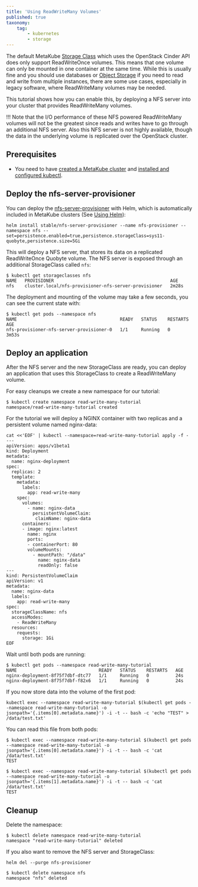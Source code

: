 ```yaml
---
title: 'Using ReadWriteMany Volumes'
published: true
taxonomy:
    tag:
        - kubernetes
        - storage
---
```


The default MetaKube [Storage Class](../../02.Documentation/10.storage-classes/default.en.md) which uses the OpenStack Cinder API does only support ReadWriteOnce volumes. This means that one volume can only be mounted in one container at the same time. While this is usually fine and you should use databases or [Object Storage](https://docs.syseleven.de/syseleven-stack/en/documentation/object-storage) if you need to read and write from multiple instances, there are some use cases, especially in legacy software, where ReadWriteMany volumes may be needed.

This tutorial shows how you can enable this, by deploying a NFS server into your cluster that provides ReadWriteMany volumes.

!!! Note that the I/O performance of these NFS powered ReadWriteMany volumes will not be the greatest since reads and writes have to go through an additional NFS server. Also this NFS server is not highly available, though the data in the underlying volume is replicated over the OpenStack cluster.

## Prerequisites

* You need to have [created a MetaKube cluster](../02.create-a-cluster/default.en.md) and [installed and configured kubectl](../07.using-kubectl/default.en.md).

## Deploy the nfs-server-provisioner

You can deploy the [nfs-server-provisioner](https://github.com/helm/charts/tree/master/stable/nfs-server-provisioner) with Helm, which is automatically included in MetaKube clusters (See [Using Helm](../17.using-helm/default.en.md)):

```shell
helm install stable/nfs-server-provisioner --name nfs-provisioner --namespace nfs --set=persistence.enabled=true,persistence.storageClass=sys11-quobyte,persistence.size=5Gi
```

This will deploy a NFS server, that stores its data on a replicated ReadWriteOnce Quobyte volume. The NFS server is exposed through an additional StorageClass called `nfs`:

```shell
$ kubectl get storageclasses nfs
NAME   PROVISIONER                                            AGE
nfs    cluster.local/nfs-provisioner-nfs-server-provisioner   2m28s
```

The deployment and mounting of the volume may take a few seconds, you can see the current state with:

```shell
$ kubectl get pods --namespace nfs
NAME                                       READY   STATUS    RESTARTS   AGE
nfs-provisioner-nfs-server-provisioner-0   1/1     Running   0          3m53s
```

## Deploy an application

After the NFS server and the new StorageClass are ready, you can deploy an application that uses this StorageClass to create a ReadWriteMany volume.

For easy cleanups we create a new namespace for our tutorial:

```shell
$ kubectl create namespace read-write-many-tutorial
namespace/read-write-many-tutorial created
```

For the tutorial we will deploy a NGINX container with two replicas and a persistent volume named nginx-data:

```shell
cat <<'EOF' | kubectl --namespace=read-write-many-tutorial apply -f -
---
apiVersion: apps/v1beta1
kind: Deployment
metadata:
  name: nginx-deployment
spec:
  replicas: 2
  template:
    metadata:
      labels:
        app: read-write-many
    spec:
      volumes:
        - name: nginx-data
          persistentVolumeClaim:
           claimName: nginx-data
      containers:
      - image: nginx:latest
        name: nginx
        ports:
        - containerPort: 80
        volumeMounts:
          - mountPath: "/data"
            name: nginx-data
            readOnly: false
---
kind: PersistentVolumeClaim
apiVersion: v1
metadata:
  name: nginx-data
  labels:
    app: read-write-many
spec:
  storageClassName: nfs
  accessModes:
    - ReadWriteMany
  resources:
    requests:
      storage: 1Gi
EOF
```

Wait until both pods are running:

```shell
$ kubectl get pods --namespace read-write-many-tutorial
NAME                               READY   STATUS    RESTARTS   AGE
nginx-deployment-8f75f7dbf-dtc77   1/1     Running   0          24s
nginx-deployment-8f75f7dbf-f82x6   1/1     Running   0          24s
```

If you now store data into the volume of the first pod:

```shell
kubectl exec --namespace read-write-many-tutorial $(kubectl get pods --namespace read-write-many-tutorial -o jsonpath='{.items[0].metadata.name}') -i -t -- bash -c 'echo "TEST" > /data/test.txt'
```

You can read this file from both pods:

```shell
$ kubectl exec --namespace read-write-many-tutorial $(kubectl get pods --namespace read-write-many-tutorial -o jsonpath='{.items[0].metadata.name}') -i -t -- bash -c 'cat /data/test.txt'
TEST

$ kubectl exec --namespace read-write-many-tutorial $(kubectl get pods --namespace read-write-many-tutorial -o jsonpath='{.items[1].metadata.name}') -i -t -- bash -c 'cat /data/test.txt'
TEST
```

## Cleanup

Delete the namespace:

```shell
$ kubectl delete namespace read-write-many-tutorial
namespace "read-write-many-tutorial" deleted
```

If you also want to remove the NFS server and StorageClass:

```shell
helm del --purge nfs-provisioner
```

```shell
$ kubectl delete namespace nfs
namespace "nfs" deleted
```
